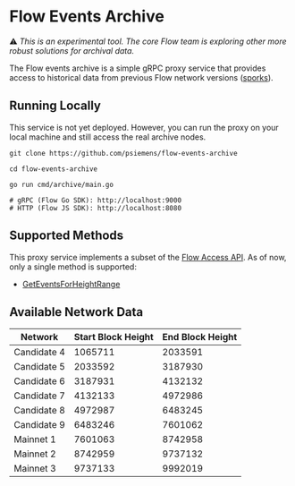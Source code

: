 # Flow Events Archive

:warning: _This is an experimental tool.
The core Flow team is exploring other more robust solutions for archival data._

The Flow events archive is a simple gRPC proxy service 
that provides access to historical data from previous 
Flow network versions ([sporks](https://docs.onflow.org/node-operation/spork/)).

## Running Locally

This service is not yet deployed. 
However, you can run the proxy on your local machine and still access the real archive nodes.

```shell
git clone https://github.com/psiemens/flow-events-archive

cd flow-events-archive

go run cmd/archive/main.go

# gRPC (Flow Go SDK): http://localhost:9000
# HTTP (Flow JS SDK): http://localhost:8080
```
## Supported Methods

This proxy service implements a subset of the [Flow Access API](https://docs.onflow.org/access-api).
As of now, only a single method is supported:

- [GetEventsForHeightRange](https://docs.onflow.org/access-api#geteventsforheightrange)

## Available Network Data

| Network | Start Block Height | End Block Height |
|---------|--------------------|------------------|
| Candidate 4 | 1065711 | 2033591 |
| Candidate 5 | 2033592 | 3187930 |
| Candidate 6 | 3187931 | 4132132 |
| Candidate 7 | 4132133 | 4972986 |
| Candidate 8 | 4972987 | 6483245 |
| Candidate 9 | 6483246 | 7601062 |
| Mainnet 1   | 7601063 | 8742958 |
| Mainnet 2   | 8742959 | 9737132 |
| Mainnet 3   | 9737133 | 9992019 |
